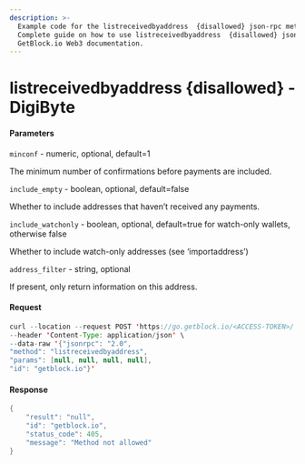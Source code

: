 ```yaml
---
description: >-
  Example code for the listreceivedbyaddress  {disallowed} json-rpc method.
  Сomplete guide on how to use listreceivedbyaddress  {disallowed} json-rpc in
  GetBlock.io Web3 documentation.
---
```


# listreceivedbyaddress {disallowed} - DigiByte

#### Parameters

`minconf` - numeric, optional, default=1

The minimum number of confirmations before payments are included.

`include_empty` - boolean, optional, default=false

Whether to include addresses that haven’t received any payments.

`include_watchonly` - boolean, optional, default=true for watch-only wallets, otherwise false

Whether to include watch-only addresses (see ‘importaddress’)

`address_filter` - string, optional

If present, only return information on this address.

#### Request

```java
curl --location --request POST 'https://go.getblock.io/<ACCESS-TOKEN>/' \
--header 'Content-Type: application/json' \ 
--data-raw '{"jsonrpc": "2.0",
"method": "listreceivedbyaddress",
"params": [null, null, null, null],
"id": "getblock.io"}'
```

#### Response

```java
{
    "result": "null",
    "id": "getblock.io",
    "status_code": 405,
    "message": "Method not allowed"
}
```
